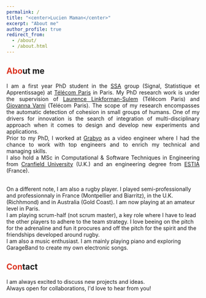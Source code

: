 ```yaml
---
permalink: /
title: "<center>Lucien Maman</center>"
excerpt: "About me"
author_profile: true
redirect_from: 
  - /about/
  - /about.html
---
```


<span style="color: #DC3522">Abo</span>ut me
------
<p align="justify">I am a first year PhD student in the <a href="http://www.tsi.telecom-paristech.fr/ssa/" target="_blank">SSA</a> group (Signal, Statistique et Apprentissage) at <a href="https://www.telecom-paris.fr/" target="_blank">Télécom Paris</a> in Paris.
My PhD research work is under the supervision of <a href="https://scholar.google.com/citations?user=5buL2cAAAAAJ&hl=en" target="_blank">Laurence Linkforman-Sulem</a> (Télécom Paris) and <a href="https://sites.google.com/site/gvarnisite/home" target="_blank">Giovanna Varni</a> (Télécom Paris). The scope of my research encompasses the automatic detection of cohesion in small groups of humans. One of my drivers for innovation is the search of integration of multi-disciplinary approach when it comes to design and develop new experiments and applications.<br> 
Prior to my PhD, I worked at <a href="https://about.grabyo.com/" target="_blank">Grabyo</a> as a video engineer where I had the chance to work with top engineers and to enrich my technical and managing skills.<br>
I also hold a MSc in Computational & Software Techniques in Engineering from <a href="https://www.cranfield.ac.uk/" target="_blank">Cranfield University</a> (U.K.) and an engineering degree from <a href="https://www.estia.fr/" target="_blank">ESTIA</a> (France).<br><br>

On a different note, I am also a rugby player. I played semi-professionally and professionnaly in France (Montpellier and Biarritz), in the U.K. (Richhmond) and in Australia (Gold Coast). I am now playing at an amateur level in Paris.<br>
I am playing scrum-half (not scrum master), a key role where I have to lead the other players to adhere to the team strategy. I love beeing on the pitch for the adrenaline and fun it procures and off the pitch for the spirit and the friendships developed around rugby.<br>
I am also a music enthusiast. I am mainly playing piano and exploring GarageBand to create my own electronic songs.</p>

<span style="color: #DC3522">Con</span>tact
------
<p align="justify">I am always excited to discuss new projects and ideas.<br>
Always open for collaborations, I'd love to hear from you!</p>

